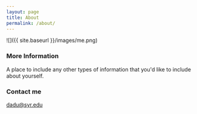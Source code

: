 ```yaml
---
layout: page
title: About
permalink: /about/
---
```


![]({{ site.baseurl }}/images/me.png) 

### More Information

A place to include any other types of information that you'd like to include about yourself.

### Contact me

[dadu@syr.edu](mailto:dadu@syr.edu)
